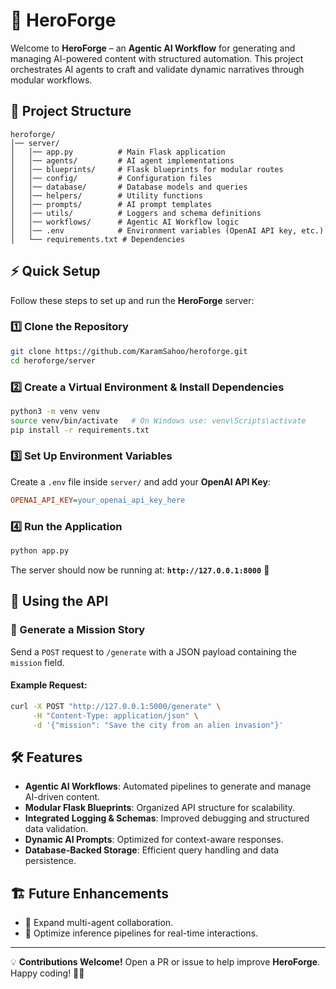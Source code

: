 # 🚀 HeroForge

Welcome to **HeroForge** – an **Agentic AI Workflow** for generating and managing AI-powered content with structured automation. This project orchestrates AI agents to craft and validate dynamic narratives through modular workflows.

## 📂 Project Structure

```plaintext
heroforge/
│── server/
│   │── app.py          # Main Flask application
│   │── agents/         # AI agent implementations
│   │── blueprints/     # Flask blueprints for modular routes
│   │── config/         # Configuration files
│   │── database/       # Database models and queries
│   │── helpers/        # Utility functions
│   │── prompts/        # AI prompt templates
│   │── utils/          # Loggers and schema definitions
│   │── workflows/      # Agentic AI Workflow logic
│   │── .env            # Environment variables (OpenAI API key, etc.)
│   └── requirements.txt # Dependencies
```

## ⚡ Quick Setup

Follow these steps to set up and run the **HeroForge** server:

### 1️⃣ Clone the Repository

```bash
git clone https://github.com/KaramSahoo/heroforge.git
cd heroforge/server
```

### 2️⃣ Create a Virtual Environment & Install Dependencies

```bash
python3 -m venv venv
source venv/bin/activate   # On Windows use: venv\Scripts\activate
pip install -r requirements.txt
```

### 3️⃣ Set Up Environment Variables

Create a `.env` file inside `server/` and add your **OpenAI API Key**:

```ini
OPENAI_API_KEY=your_openai_api_key_here
```

### 4️⃣ Run the Application

```bash
python app.py
```

The server should now be running at: **`http://127.0.0.1:8000`** 🚀

## 🎯 Using the API
### 🔹 Generate a Mission Story
Send a `POST` request to `/generate` with a JSON payload containing the `mission` field.

#### Example Request:
```sh
curl -X POST "http://127.0.0.1:5000/generate" \
     -H "Content-Type: application/json" \
     -d '{"mission": "Save the city from an alien invasion"}'
```

## 🛠 Features

- **Agentic AI Workflows**: Automated pipelines to generate and manage AI-driven content.
- **Modular Flask Blueprints**: Organized API structure for scalability.
- **Integrated Logging & Schemas**: Improved debugging and structured data validation.
- **Dynamic AI Prompts**: Optimized for context-aware responses.
- **Database-Backed Storage**: Efficient query handling and data persistence.

## 🏗 Future Enhancements

- 📌 Expand multi-agent collaboration.
- 🚀 Optimize inference pipelines for real-time interactions.

---

💡 **Contributions Welcome!** Open a PR or issue to help improve **HeroForge**. Happy coding! 🤖✨
